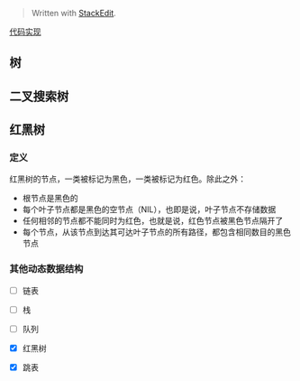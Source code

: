 


> Written with [StackEdit](https://stackedit.io/).

[代码实现](https://github.com/shenc3/beauty-of-algo/blob/master/chapter24-tree.py)

## 树


## 二叉搜索树


## 红黑树

### 定义

红黑树的节点，一类被标记为黑色，一类被标记为红色。除此之外：
* 根节点是黑色的
* 每个叶子节点都是黑色的空节点（NIL），也即是说，叶子节点不存储数据
* 任何相邻的节点都不能同时为红色，也就是说，红色节点被黑色节点隔开了
* 每个节点，从该节点到达其可达叶子节点的所有路径，都包含相同数目的黑色节点

### 其他动态数据结构
* [ ] 链表
* [ ] 栈
* [ ] 队列
* [x] 红黑树
* [x] 跳表


<!--stackedit_data:
eyJoaXN0b3J5IjpbLTk4NDk5NDcyMSwtMTg0OTExODU0OSwtMT
YzNDA2NzM5Ml19
-->